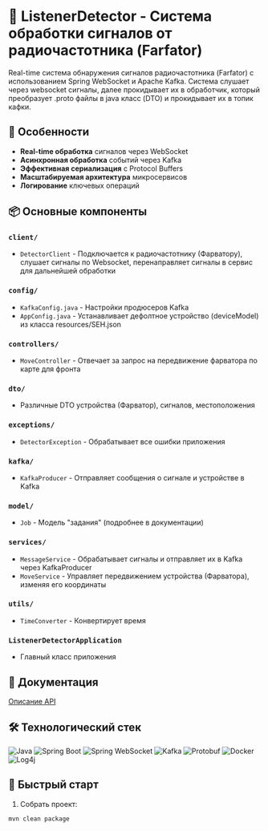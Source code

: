 # 📡 ListenerDetector - Система обработки сигналов от радиочастотника (Farfator)

Real-time система обнаружения сигналов радиочастотника (Farfator) с использованием Spring WebSocket и Apache Kafka. Система слушает через websocket сигналы, далее прокидывает их в обработчик, который преобразует .proto файлы в java класс (DTO) и прокидывает их в топик кафки.

## 🌟 Особенности
- **Real-time обработка** сигналов через WebSocket
- **Асинхронная обработка** событий через Kafka
- **Эффективная сериализация** с Protocol Buffers
- **Масштабируемая архитектура** микросервисов
- **Логирование** ключевых операций

## 📦 Основные компоненты

### `client/`
- `DetectorClient` - Подключается к радиочастотнику (Фарватору), слушает сигналы по Websocket, перенаправляет сигналы в сервис для дальнейшей обработки

### `config/`
- `KafkaConfig.java` - Настройки продюсеров Kafka
- `AppConfig.java` - Устанавливает дефолтное устройство (deviceModel) из класса resources/SEH.json

### `controllers/`
- `MoveController` - Отвечает за запрос на передвижение фарватора по карте для фронта

### `dto/`
- Различные DTO устройства (Фарватор), сигналов, местоположения

### `exceptions/`
- `DetectorException` - Обрабатывает все ошибки приложения

### `kafka/`
- `KafkaProducer` - Отправляет сообщения о сигнале и устройстве в Kafka

### `model/`
- `Job` - Модель "задания" (подробнее в документации)

### `services/`
- `MessageService` - Обрабатывает сигналы и отправляет их в Kafka через KafkaProducer
- `MoveService` - Управляет передвижением устройства (Фарватора), изменяя его координаты

### `utils/`
- `TimeConverter` - Конвертирует время

### `ListenerDetectorApplication`
- Главный класс приложения

## 📄 Документация
[Описание API](https://github.com/user-attachments/files/21795144/API.1.docx)

## 🛠️ Технологический стек
<div align="left">
  <img src="https://img.shields.io/badge/Java-ED8B00?style=for-the-badge&logo=openjdk&logoColor=white" alt="Java">
  <img src="https://img.shields.io/badge/Spring_Boot-6DB33F?style=for-the-badge&logo=springboot&logoColor=white" alt="Spring Boot">
  <img src="https://img.shields.io/badge/Spring_WebSocket-6DB33F?style=for-the-badge&logo=spring&logoColor=white" alt="Spring WebSocket">
  <img src="https://img.shields.io/badge/Apache_Kafka-231F20?style=for-the-badge&logo=apachekafka&logoColor=white" alt="Kafka">
  <img src="https://img.shields.io/badge/Protocol_Buffers-3178C6?style=for-the-badge&logo=protobuf&logoColor=white" alt="Protobuf">
  <img src="https://img.shields.io/badge/Docker-2496ED?style=for-the-badge&logo=docker&logoColor=white" alt="Docker">
  <img src="https://img.shields.io/badge/Log4j-1F1F1F?style=for-the-badge&logo=apache&logoColor=white" alt="Log4j">
</div>

## 🚀 Быстрый старт
1. Собрать проект:
```bash
mvn clean package
